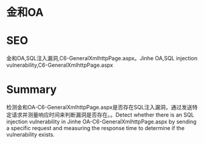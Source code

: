 # 金和OA
# SEO
金和OA,SQL注入漏洞,C6-GeneralXmlhttpPage.aspx。Jinhe OA,SQL injection vulnerability,C6-GeneralXmlhttpPage.aspx
# Summary
检测金和OA-C6-GeneralXmlhttpPage.aspx是否存在SQL注入漏洞，通过发送特定请求并测量响应时间来判断漏洞是否存在。。Detect whether there is an SQL injection vulnerability in Jinhe OA-C6-GeneralXmlhttpPage.aspx by sending a specific request and measuring the response time to determine if the vulnerability exists.

